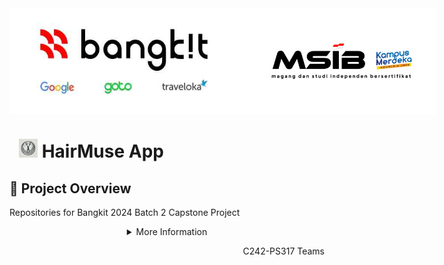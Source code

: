 <div align='center' style="display: flex; align-items: center;">
  <img src="assets/asset2.jpg" alt="HairMuse Logo" width="380" height="170">
  <img src="assets/msib-kampus-merdeka.png" alt="HairMuse Logo" width="380" height="170">
</div>

# <img src="assets/Logo.png" alt="HairMuse Logo" width="30" height="30" style="margin-left: 15px;">  HairMuse App 

## 📝 Project Overview
Repositories for Bangkit 2024 Batch 2 Capstone Project

<details>
   <summary align="center">More Information</summary>

## 💡 About HairMuse

HairMuse is an innovative mobile application that revolutionizes personal styling through artificial intelligence.<br>By leveraging advanced machine learning technologies, the app provides personalized <br>hairstyle recommendations based on individual face shapes.

## 🚀 Key Features

- **AI-Powered Face Shape Detection**
  - Accurately identifies face shapes: Oval, Heart, Oblong, Square, and Round
  - Uses cutting-edge machine learning algorithms

- **Personalized Styling Recommendations**
  - Tailored hairstyle suggestions based on unique facial characteristics
  - Boosts user confidence and self-expression

- **User-Friendly Interface**
  - Simple image upload process
  - Instant hairstyle recommendations

## 🤖 Technology Stack

- **Machine Learning**
  - Face Shape Classification
  - ResNet50 Neural Network
  - TensorFlow
  - Python

- **Mobile Development**
  - Android Native Development
  - Kotlin/Java

- **Cloud Computing**
  - Cloud infrastructure
  - Backend services

## 🧑‍🤝‍🧑 Meet the Team (C242-PS317)

### Team Members:
<div style="align: center; font-size: small;">
  
| Learning Path | Bangkit ID | Name | University |
|:-------------:|:----------:|:-----:|:-----------:|
| Machine Learning | M172B4KY0625 | Ariandi Galuh | Universitas Mikroskil |
| Machine Learning | M319B4KY1435 | Fathur Rahman | Universitas Sumatera Utara |
| Machine Learning | M319B4KY1380 | Fakhri Djamaris | Universitas Sumatera Utara |
| Cloud Computing | C172B4KY1182 | Dominikus Zamili | Universitas Mikroskil |
| Cloud Computing | C390B4KY4538 | Yohandres Segono | Universitas Prima Indonesia |
| Mobile Development | A319B4KY1361 | Faisal Akbar | Universitas Sumatera Utara |
| Mobile Development | A390B4KX4127 | Sharon Kristin Lubis | Universitas Prima Indonesia |
</div>

### 🌈 Bangkit 2024 Theme
**Fusion Unleashed: Art Entertainment and Media Transformation**

## 🎯 Project Objectives

- Develop an AI-driven hairstyle recommendation system
- Create a user-friendly mobile application
- Demonstrate the potential of machine learning in personal styling
- Provide accessible and convenient styling advice

## 🔍 How It Works

1. **Upload Image**: User uploads a clear, front-facing photo
2. **Face Analysis**: Detects and classifies face shape automatically when the analyze button is pressed
3. **Recommendation**: Personalized hairstyle suggestions generated
4. **Explore & Choose**: Users browse recommended styles

## 📦 Repositories

- **Machine Learning**: [[ML Repo Link](https://github.com/HairMuseApp/HairMuseApp-ML)]
- **Mobile Development**: [[Mobile App Repo Link](https://github.com/HairMuseApp/HairMuse-MD)]
- **API**: [[API Repo Link](https://github.com/HairMuseApp/HairMuse-API)]

</details>

<p align="right"> C242-PS317 Teams</p>

